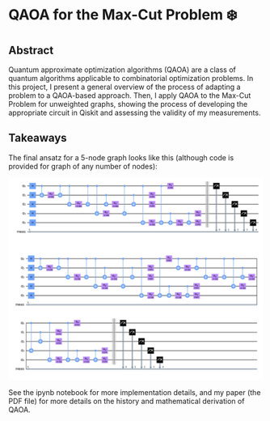 # QAOA for the Max-Cut Problem ❄️ 

## Abstract
Quantum approximate optimization algorithms (QAOA) are a class of quantum algorithms applicable to combinatorial optimization problems. In this project, I
present a general overview of the process of adapting a problem to a QAOA-based approach. Then, I apply QAOA to the Max-Cut Problem for unweighted graphs, showing the process of developing the appropriate circuit in Qiskit and assessing the validity of my measurements.

## Takeaways
The final ansatz for a 5-node graph looks like this (although code is provided for graph of any number of nodes):
<p align="center">
	<img src="./img/qaoa-ansatz.PNG">
</p>
See the ipynb notebook for more implementation details, and my paper (the PDF file) for more details on the history and mathematical derivation of QAOA.

